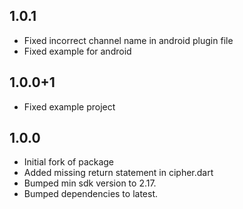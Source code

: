 ## 1.0.1
  * Fixed incorrect channel name in android plugin file
  * Fixed example for android

## 1.0.0+1
  * Fixed example project

## 1.0.0
  * Initial fork of package
  * Added missing return statement in cipher.dart
  * Bumped min sdk version to 2.17.
  * Bumped dependencies to latest.
